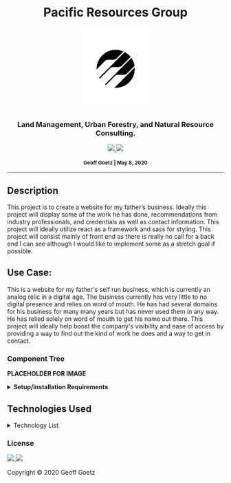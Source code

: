 <br>
  <h1 align='center'>Pacific Resources Group</h1>
  <p align='center'>
    <img src='./src/Assets/PRG-Readme.png'>
  </p>
  <h3 align='center'>Land Management, Urban Forestry, and Natural Resource Consulting.</h3>
<p align='center'>
  <p align='center'>
    <a href='https://github.com/Pieharder/Pacific-Resources-Group/graphs/contributors'>
        <img src='https://img.shields.io/github/contributors/Pieharder/Pacific-Resources-Group.svg?color=red&style=plastic'>
    </a>             
    <a href='https://github.com/Pieharder/Pacific-Resources-Group/issues'>
      <img src='https://img.shields.io/github/issues/Pieharder/Pacific-Resources-Group?color=brightgreen&style=plastic'>
    </a>
  </p>    
</p>
<p align='center'>
  <small><strong>Geoff Goetz | May 8, 2020</strong></small>
</p>

-----------------------------

## Description

This project is to create a website for my father’s business. Ideally this project will display some of the work he has done, recommendations from industry professionals, and credentials as well as contact information. This project will ideally utilize react as a framework and sass for styling. This project will consist mainly of front end as there is really no call for a back end I can see although I would like to implement some as a stretch goal if possible.

## Use Case:

This is a website for my father's self run business, which is currently an analog relic in a digital age. The business currently has very little to no digital presence and relies on word of mouth. He has had several domains for his business for many many years but has never used them in any way. He has relied solely on word of mouth to get his name out there. This project will ideally help boost the company's visibility and ease of access by providing a way to find out the kind of work he does and a way to get in contact.

### Component Tree
**PLACEHOLDER FOR IMAGE**


<details>
<summary><strong>Setup/Installation Requirements</strong></summary>

#### Node install

###### For macOS:
_If Homebrew is not installed on your computer already, then install Homebrew by entering the following two commands in Terminal:_
* ``/usr/bin/ruby -e '$(curl -fsSL https://raw.githubusercontent.com/Homebrew/install/master/install)'``
* ``echo 'export PATH=/usr/local/bin:$PATH' >> ~/.bash_profile``

_Install Git with the following command:_
* ``brew install git``

_Next, install Node.js by entering the following command in Terminal:_
* ``brew install node``

###### For Windows:
_Please visit the [Node.js website](https://nodejs.org/en/download/) for installation instructions._

### Clone this repository

_Enter the following commands in Terminal (macOS) or PowerShell (Windows):_
* ``cd desktop``
* ``git clone {url to this repository}``
* ``cd quiz-creator``

_Confirm that you have navigated to the quiz-creator directory (e.g., by entering the command_ ``pwd`` _in Terminal)._
_Next, install npm at the project's root directory by entering the following commands in Terminal (macOS) or PowerShell (Windows):_
* ``npm install``
* ``npm run start``

_To view/edit the source code of this application, open the contents in a text editor or IDE of your choice (e.g., to open the project in Visual Studio Code, enter the command_ ``code .`` _in Terminal (macOS) or PowerShell (Windows))._
</details>

## Technologies Used
<details>
<summary>Technology List</summary>
<ul> Git </ul>
<ul> CSS </ul>
<ul> SASS </ul>
<ul> JavaScript </ul>
<ul> JSX </ul>
<ul> Node.js </ul>
<ul> React </ul>
<ul> Create-React-App </ul>
<ul> Node Package Manager </ul>
<ul> HTML5 </ul>
</details>

### License

<a href='https://github.com/Pieharder/Pacific-Resources-Group/stargazers'>
    <img src='https://img.shields.io/github/stars/Pieharder/Pacific-Resources-Group.svg?color=yellow&style=plastic'>
</a>
<a href='https://github.com/Pieharder/Pacific-Resources-Group/network/members'>
  <img src='https://img.shields.io/github/forks/Pieharder/Pacific-Resources-Group?color=blueviolet&style=plastic'>
</a>   

Copyright &copy; 2020 Geoff Goetz 